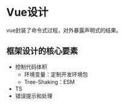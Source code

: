 # Vue设计
vue封装了命令式过程，对外暴露声明式的结果。

<!-- 什么是虚拟DOM，用来描述真实DOM结构的JS对象 -->


## 框架设计的核心要素

- 控制代码体积
    - 环境变量：定制开发环境包
    - Tree-Shaking：ESM
- TS
- 错误提示和处理

<!-- 渲染器和渲染函数的区别 -->



